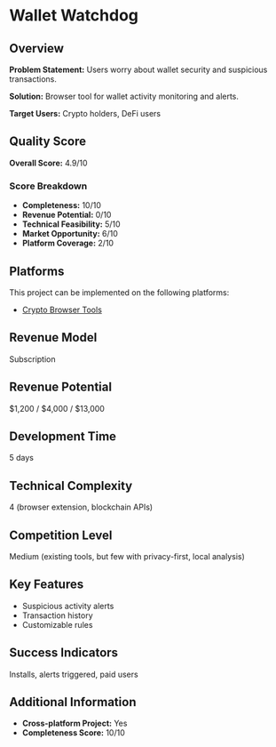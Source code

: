 # Wallet Watchdog

## Overview
**Problem Statement:** Users worry about wallet security and suspicious transactions.

**Solution:** Browser tool for wallet activity monitoring and alerts.

**Target Users:** Crypto holders, DeFi users

## Quality Score
**Overall Score:** 4.9/10

### Score Breakdown
- **Completeness:** 10/10
- **Revenue Potential:** 0/10
- **Technical Feasibility:** 5/10
- **Market Opportunity:** 6/10
- **Platform Coverage:** 2/10

## Platforms
This project can be implemented on the following platforms:
- [Crypto Browser Tools](./platforms/crypto-browser-tools/)

## Revenue Model
Subscription

## Revenue Potential
$1,200 / $4,000 / $13,000

## Development Time
5 days

## Technical Complexity
4 (browser extension, blockchain APIs)

## Competition Level
Medium (existing tools, but few with privacy-first, local analysis)

## Key Features
- Suspicious activity alerts
- Transaction history
- Customizable rules

## Success Indicators
Installs, alerts triggered, paid users

## Additional Information
- **Cross-platform Project:** Yes
- **Completeness Score:** 10/10
